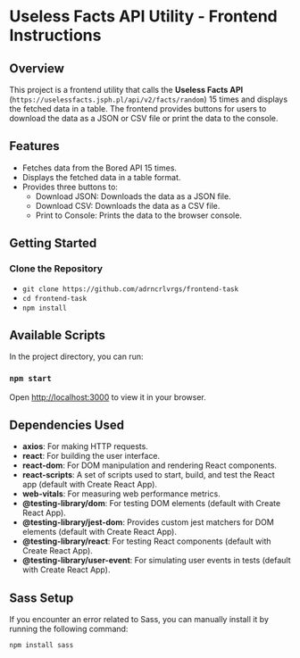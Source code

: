 # Useless Facts API Utility - Frontend Instructions

## **Overview**  
This project is a frontend utility that calls the **Useless Facts API** (`https://uselessfacts.jsph.pl/api/v2/facts/random`) 15 times and displays the fetched data in a table. The frontend provides buttons for users to download the data as a JSON or CSV file or print the data to the console.

## Features

- Fetches data from the Bored API 15 times.
- Displays the fetched data in a table format.
- Provides three buttons to:
  - Download JSON: Downloads the data as a JSON file.
  - Download CSV: Downloads the data as a CSV file.
  - Print to Console: Prints the data to the browser console.

## **Getting Started**  

### **Clone the Repository**  

- `git clone https://github.com/adrncrlvrgs/frontend-task`
- `cd frontend-task`
- `npm install`


## Available Scripts

In the project directory, you can run:

### `npm start`
Open [http://localhost:3000](http://localhost:3000) to view it in your browser.

## **Dependencies Used**

- **axios**: For making HTTP requests.
- **react**: For building the user interface.
- **react-dom**: For DOM manipulation and rendering React components.
- **react-scripts**: A set of scripts used to start, build, and test the React app (default with Create React App).
- **web-vitals**: For measuring web performance metrics.
- **@testing-library/dom**: For testing DOM elements (default with Create React App).
- **@testing-library/jest-dom**: Provides custom jest matchers for DOM elements (default with Create React App).
- **@testing-library/react**: For testing React components (default with Create React App).
- **@testing-library/user-event**: For simulating user events in tests (default with Create React App).

## **Sass Setup**

If you encounter an error related to Sass, you can manually install it by running the following command:

```bash
npm install sass


